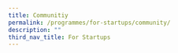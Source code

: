 ```yaml
---
title: Communitiy
permalink: /programmes/for-startups/community/
description: ""
third_nav_title: For Startups
---
```

